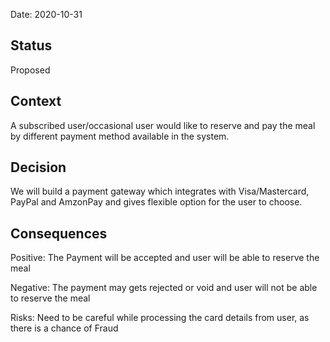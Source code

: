 Date: 2020-10-31

## Status

Proposed

## Context

A subscribed user/occasional user would like to reserve and pay the meal by different payment method available in the system.

## Decision
We will build a payment gateway which integrates with Visa/Mastercard, PayPal and AmzonPay and gives flexible option for the user to choose.

## Consequences

Positive: The Payment will be accepted and user will be able to reserve the meal

Negative: The payment may gets rejected or void and user will not be able to reserve the meal

Risks: Need to be careful while processing the card details from user, as there is a chance of Fraud 

